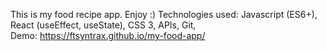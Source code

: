 This is my food recipe app. Enjoy :)
Technologies used: Javascript (ES6+), React (useEffect, useState), CSS 3, APIs, Git,  
Demo: https://ftsyntrax.github.io/my-food-app/
